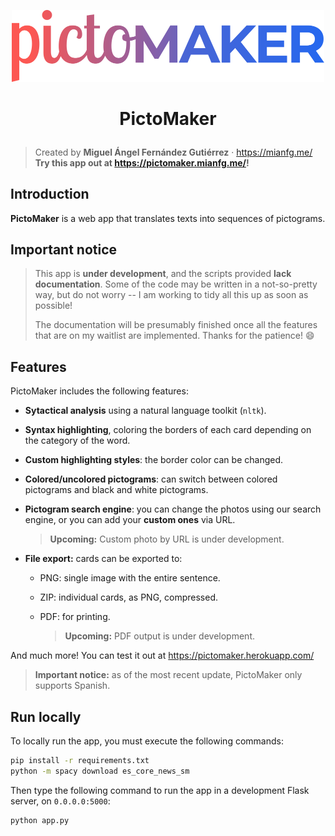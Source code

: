 <p align="center">
    <img src="./static/img/logos/logo-dark.png" width="500px">
</p>

<h1 align="center"><p align="center">PictoMaker</h1></h1>

> Created by **Miguel Ángel Fernández Gutiérrez** · <https://mianfg.me/> 
> **Try this app out at <https://pictomaker.mianfg.me/>!**

## Introduction

**PictoMaker** is a web app that translates texts into sequences of pictograms.

## Important notice

> This app is **under development**, and the scripts provided **lack documentation**. Some of the code may be written in a not-so-pretty way, but do not worry -- I am working to tidy all this up as soon as possible!
>
> The documentation will be presumably finished once all the features that are on my waitlist are implemented. Thanks for the patience! 😄

## Features

PictoMaker includes the following features:

* **Sytactical analysis** using a natural language toolkit (`nltk`).

* **Syntax highlighting**, coloring the borders of each card depending on the category of the word.

* **Custom highlighting styles**: the border color can be changed.

* **Colored/uncolored pictograms**: can switch between colored pictograms and black and white pictograms.

* **Pictogram search engine**: you can change the photos using our search engine, or you can add your **custom ones** via URL.

  > **Upcoming:** Custom photo by URL is under development.

* **File export:** cards can be exported to:
  
  * PNG: single image with the entire sentence.
  
  * ZIP: individual cards, as PNG, compressed.
  
  * PDF: for printing.
  
    > **Upcoming:** PDF output is under development.

And much more! You can test it out at <https://pictomaker.herokuapp.com/>

> **Important notice:** as of the most recent update, PictoMaker only supports Spanish.

## Run locally

To locally run the app, you must execute the following commands:

```bash
pip install -r requirements.txt
python -m spacy download es_core_news_sm
```

Then type the following command to run the app in a development Flask server, on `0.0.0.0:5000`:

```bash
python app.py
```
